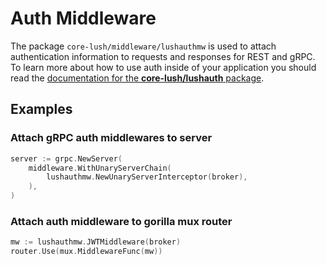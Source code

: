 # Auth Middleware
The package `core-lush/middleware/lushauthmw` is used to attach authentication information to requests and responses for REST and gRPC. To learn more about how to use auth inside of your application you should read the [documentation for the **core-lush/lushauth** package](https://github.com/LUSHDigital/core-lush/tree/master/lushauth#auth).

## Examples

### Attach gRPC auth middlewares to server

```go
server := grpc.NewServer(
    middleware.WithUnaryServerChain(
        lushauthmw.NewUnaryServerInterceptor(broker),
    ),
)
```

### Attach auth middleware to gorilla mux router

```go
mw := lushauthmw.JWTMiddleware(broker)
router.Use(mux.MiddlewareFunc(mw))
```
